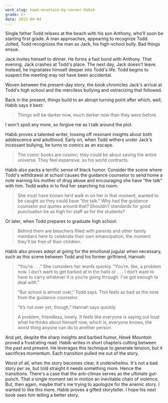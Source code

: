 ```yaml
---
work_slug: hawk-mountain-by-conner-habib
grade: C+
date: 2022-09-04
---
```


Single father Todd relaxes at the beach with his son Anthony, who'll soon be starting first grade. A man approaches, appearing to recognize Todd. Jolted, Todd recognizes the man as Jack, his high-school bully. Bad things ensue.

<!-- end -->

Jack invites himself to dinner. He forms a fast bond with Anthony. That evening, Jack crashes at Todd's place. The next day, Jack doesn't leave. Instead, he ingratiates himself deeper into Todd's life. Todd begins to suspect the meeting may not have been accidental.

Woven between the present-day story, the book chronicles Jack's arrival at Todd's high school and the merciless bullying and ostracizing that followed.

Back in the present, things build to an abrupt turning point after which, well, Habib says it best:

> Things will be darker now, much darker now than they were before.

I won't spoil any more, so forgive me as I talk around the plot.

Habib proves a talented writer, tossing off resonant insights about both adolescence and adulthood. Early on, when Todd withers under Jack's incessant bullying, he turns to comics as an escape.

> The comic books are cosmic; they could be about saving the entire universe. They feel expansive, as his world contracts.

Habib also packs a terrific sense of black humor. Consider the scene where Todd's withdrawal at school causes the guidance counselor to send home a note warning his mother of drug abuse and encouraging she have “the talk” with him. Todd walks in to find her searching his room.

> She must have known he’d walk in on her in that moment, wanted to be caught so they could have “the talk.” Why had the guidance counselor put quotes around that? Shouldn’t standards for good punctuation be as high for staff as for the students?

Or later, when Todd prepares to graduate high school:

> Behind them are bleachers filled with parents and other family members here to celebrate their own emancipation, the moment they’ll be free of their children.

Habib also proves adept at going for the emotional jugular when necessary, such as this scene between Todd and his former girlfriend, Hannah:

> “You’re . . .” She considers her words quickly. “You’re, like, a problem now. I don’t want to get barked at in the halls or . . . I don’t want to have to carry whatever it is you’re going through. I’ve got enough to deal with.”
>
> “But school is almost over,” Todd says. This feels as bad as the note from the guidance counselor.
>
> “It’s not over yet, though,” Hannah says quickly.
>
> A problem, friendless, lonely. It feels like everyone is saying out loud what he thinks about himself now, which is, everyone knows, the worst thing anyone can do to another person.

And yet, despite the sharp insights and barbed humor, _Hawk Mountain_ proved a frustrating read. Habib writes in short chapters cutting between the past and present. He leverages this technique to generate tension, but it sacrifices momentum. Each transition pulled me out of the story.

Worst of all, when the story becomes clear, it underwhelms. It's not a bad story per se, but told straight it needs something more. Hence the transitions. There's a case that the anti-climax serves as the ultimate gut-punch. That a single moment set in motion an inevitable chain of violence. But, then again, maybe that's me trying to apologize for the anemic story. I wanted to like this more. Habib proves a gifted storyteller. I hope his next book sees him telling a better story.
